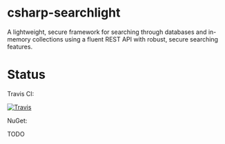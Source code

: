 # csharp-searchlight
A lightweight, secure framework for searching through databases and in-memory collections using a fluent REST API with robust, secure searching features.

# Status

Travis CI:

[![Travis](https://travis-ci.org/tspence/csharp-searchlight.svg?branch=master&style=plastic)](https://travis-ci.org/tspence/csharp-searchlight)

NuGet:

TODO
